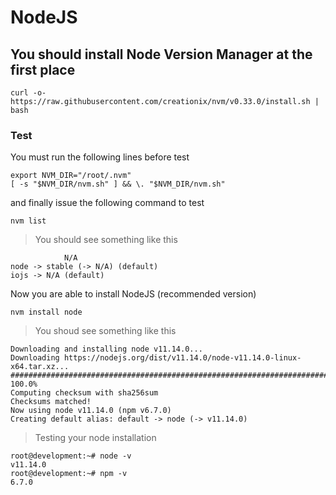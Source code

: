 # NodeJS

## You should install Node Version Manager at the first place
``` 
curl -o- https://raw.githubusercontent.com/creationix/nvm/v0.33.0/install.sh | bash
```
### Test
You must run the following lines before test
```
export NVM_DIR="/root/.nvm"
[ -s "$NVM_DIR/nvm.sh" ] && \. "$NVM_DIR/nvm.sh"
```
and finally issue the following command to test
```
nvm list

``` 
> You should see something like this

```
            N/A
node -> stable (-> N/A) (default)
iojs -> N/A (default)
```
Now you are able to install NodeJS (recommended version)
```
nvm install node
``` 
> You shoud see something like this
```
Downloading and installing node v11.14.0...
Downloading https://nodejs.org/dist/v11.14.0/node-v11.14.0-linux-x64.tar.xz...
########################################################################################################### 100.0%
Computing checksum with sha256sum
Checksums matched!
Now using node v11.14.0 (npm v6.7.0)
Creating default alias: default -> node (-> v11.14.0)
```
> Testing your node installation 
```
root@development:~# node -v
v11.14.0
root@development:~# npm -v
6.7.0
```
